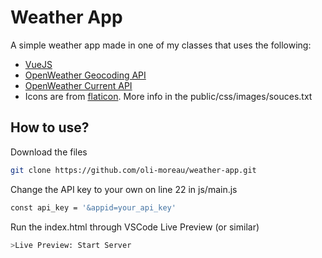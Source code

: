 # Weather App
A simple weather app made in one of my classes that uses the following:
- [VueJS](https://vuejs.org/)
- [OpenWeather Geocoding API](https://openweathermap.org/api/geocoding-api)
- [OpenWeather Current API](https://openweathermap.org/current)
- Icons are from [flaticon](https://www.flaticon.com/). More info in the public/css/images/souces.txt

## How to use?
Download the files
```bash
git clone https://github.com/oli-moreau/weather-app.git
```
Change the API key to your own on line 22 in js/main.js
```bash
const api_key = '&appid=your_api_key'
```
Run the index.html through VSCode Live Preview (or similar)
```bash
>Live Preview: Start Server
```
##